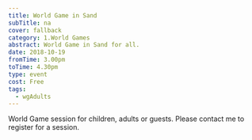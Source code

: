 ```yaml
---
title: World Game in Sand
subTitle: na
cover: fallback
category: 1.World Games
abstract: World Game in Sand for all.
date: 2018-10-19
fromTime: 3.00pm
toTime: 4.30pm
type: event
cost: Free
tags:
  - wgAdults
---
```


World Game session for children, adults or guests. Please contact me to register for a session.


